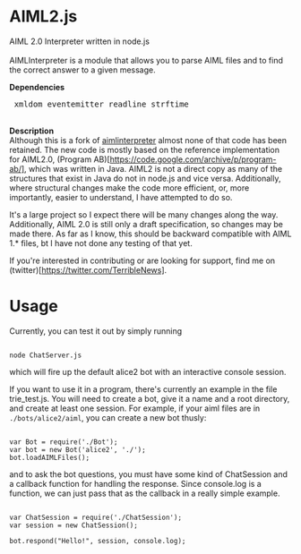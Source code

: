 AIML2.js
=======

AIML 2.0 Interpreter written in node.js<br/>
<br/>
AIMLInterpreter is a module that allows you to parse AIML files and to find the correct answer to a given message.<br/>

<b>Dependencies</b><pre>
xmldom
eventemitter
readline
strftime</pre>
<br/>
<b>Description</b><br/>
Although this is a fork of [aimlinterpreter](https://github.com/raethlein/AIML.js) almost none of that code has been retained. The new code is mostly based on the reference implementation for AIML2.0, (Program AB)[https://code.google.com/archive/p/program-ab/], which was written in Java. AIML2 is not a direct copy as many of the structures that exist in Java do not in node.js and vice versa. Additionally, where structural changes make the code more efficient, or, more importantly, easier to understand, I have attempted to do so.

It's a large project so I expect there will be many changes along the way. Additionally, AIML 2.0 is still only a draft specification, so changes may be made there. As far as I know, this should be backward compatible with AIML 1.* files, bt I have not done any testing of that yet.

If you're interested in contributing or are looking for support, find me on (twitter)[https://twitter.com/TerribleNews].

Usage
=========

Currently, you can test it out by simply running
<pre><code>
node ChatServer.js
</code></pre>
which will fire up the default alice2 bot with an interactive console session.

If you want to use it in a program, there's currently an example in the file trie_test.js. You will need to create a bot, give it a name and a root directory, and create at least one session.  For example, if your aiml files are in <code>./bots/alice2/aiml</code>, you can create a new bot thusly:
<pre><code>
var Bot = require('./Bot');
var bot = new Bot('alice2', './');
bot.loadAIMLFiles();
</code></pre>
and to ask the bot questions, you must have some kind of ChatSession and a callback function for handling the response. Since console.log is a function, we can just pass that as the callback in a really simple example.
<pre><code>
var ChatSession = require('./ChatSession');
var session = new ChatSession();

bot.respond("Hello!", session, console.log);
</pre></code>
